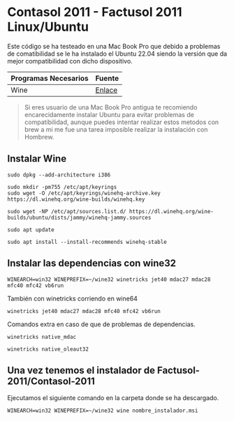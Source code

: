 # Contasol 2011 - Factusol 2011 Linux/Ubuntu

Este código se ha testeado en una Mac Book Pro que debido a problemas de comatibilidad se le ha instalado el Ubuntu 22.04 siendo la versión que da mejor compatibilidad con dicho dispositivo.

| Programas Necesarios | Fuente |
|--|--|
| Wine | [Enlace](https://wiki.winehq.org/Download) |

> Si eres usuario de una Mac Book Pro antigua te recomiendo encarecidamente instalar Ubuntu para evitar problemas de compatibilidad, aunque puedes intentar realizar estos metodos con brew a mi me fue una tarea imposible realizar la instalación con Hombrew.

## Instalar Wine

```
sudo dpkg --add-architecture i386
```

```
sudo mkdir -pm755 /etc/apt/keyrings
sudo wget -O /etc/apt/keyrings/winehq-archive.key https://dl.winehq.org/wine-builds/winehq.key
```

```
sudo wget -NP /etc/apt/sources.list.d/ https://dl.winehq.org/wine-builds/ubuntu/dists/jammy/winehq-jammy.sources
```

```
sudo apt update
```

```
sudo apt install --install-recommends winehq-stable
```

## Instalar las dependencias con wine32

```
WINEARCH=win32 WINEPREFIX=~/wine32 winetricks jet40 mdac27 mdac28 mfc40 mfc42 vb6run
```

También con winetricks corriendo en wine64

```
winetricks jet40 mdac27 mdac28 mfc40 mfc42 vb6run
```



Comandos extra en caso de que de problemas de dependencias.

```
winetricks native_mdac
```
```
winetricks native_oleaut32
```

## Una vez tenemos el instalador de Factusol-2011/Contasol-2011

Ejecutamos el siguiente comando en la carpeta donde se ha descargado.

```
WINEARCH=win32 WINEPREFIX=~/wine32 wine nombre_instalador.msi
```
